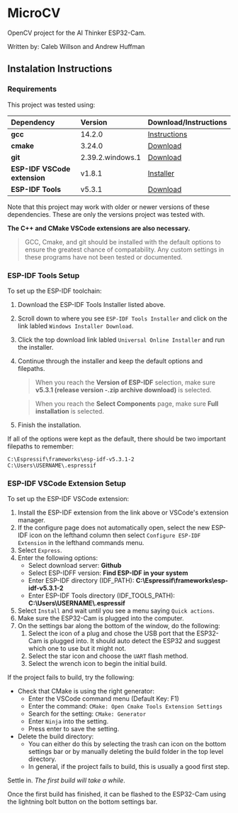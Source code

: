 # MicroCV

OpenCV project for the AI Thinker ESP32-Cam. 

Written by: Caleb Willson and Andrew Huffman

## Instalation Instructions
### Requirements
This project was tested using:

| **Dependency**               	| **Version**          	| **Download/Instructions** 	
|:------------------------------|:----------------------|:-
| **gcc**                      	| 14.2.0            	| [Instructions](https://www.freecodecamp.org/news/how-to-install-c-and-cpp-compiler-on-windows/)
| **cmake**                    	| 3.24.0            	| [Download](https://cmake.org/download/)
| **git**                      	| 2.39.2.windows.1  	| [Download](https://git-scm.com/download/win) 
| **ESP-IDF VSCode extension** 	| v1.8.1            	| [Installer](https://marketplace.visualstudio.com/items?itemName=espressif.esp-idf-extension)
| **ESP-IDF Tools**            	| v5.3.1            	| [Download](https://docs.espressif.com/projects/esp-idf/en/stable/esp32/get-started/windows-setup.html)

Note that this project may work with older or newer versions of these dependencies. 
These are only the versions project was tested with.

**The C++ and CMake VSCode extensions are also necessary.**

> GCC, Cmake, and git should be installed with the default options to ensure the greatest chance of compatability.
> Any custom settings in these programs have not been tested or documented.

### ESP-IDF Tools Setup
To set up the ESP-IDF toolchain:

1. Download the ESP-IDF Tools Installer listed above.
2. Scroll down to where you see `ESP-IDF Tools Installer` and click on the link labled `Windows Installer Download`.
3. Click the top download link labled `Universal Online Installer` and run the installer.
4. Continue through the installer and keep the default options and filepaths.
    > When you reach the **Version of ESP-IDF** selection, make sure **v5.3.1 (release version -.zip archive download)** is selected.
    
    > When you reach the **Select Components** page, make sure **Full installation** is selected.

5. Finish the installation.

If all of the options were kept as the default, there should be two important filepaths to remember:
```(bash)
C:\Espressif\frameworks\esp-idf-v5.3.1-2
C:\Users\USERNAME\.espressif
```

### ESP-IDF VSCode Extension Setup
To set up the ESP-IDF VSCode extension:

1. Install the ESP-IDF extension from the link above or VSCode's extension manager.
2. If the configure page does not automatically open, select the new ESP-IDF icon on the lefthand column then select `Configure ESP-IDF Extension` in the lefthand commands menu. 
3. Select `Express`.
4. Enter the following options:
    * Select download server: **Github**
    * Select ESP-IDFF version: **Find ESP-IDF in your system**
    * Enter ESP-IDF directory (IDF_PATH): **C:\Espressif\frameworks\esp-idf-v5.3.1-2**
    * Enter ESP-IDF Tools directory (IDF_TOOLS_PATH): **C:\Users\USERNAME\\.espressif**
4. Select `Install` and wait until you see a menu saying `Quick actions`.
5. Make sure the ESP32-Cam is plugged into the computer.
6. On the settings bar along the bottom of the window, do the following:
    1. Select the icon of a plug and chose the USB port that the ESP32-Cam is plugged into. It should auto detect the ESP32 and suggest which one to use but it might not.
    2. Select the star icon and choose the `UART` flash method. 
    3. Select the wrench icon to begin the initial build.

 If the project fails to build, try the following:
 * Check that CMake is using the right generator:
   * Enter the VSCode command menu (Default Key: F1)
   * Enter the command: `CMake: Open Cmake Tools Extension Settings`
   * Search for the setting: `CMake: Generator`
   * Enter `Ninja` into the setting.
   * Press enter to save the setting.
* Delete the build directory:
    * You can either do this by selecting the trash can icon on the bottom settings bar or by manually deleting the build folder in the top level directory.
    * In general, if the project fails to build, this is usually a good first step.

Settle in. *The first build will take a while*.

Once the first build has finished, it can be flashed to the ESP32-Cam using the lightning bolt button on the bottom settings bar. 